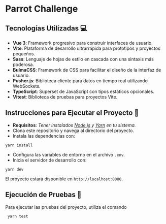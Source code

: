 # Parrot Challenge 

## Tecnologías Utilizadas 💻

- **Vue 3**: Framework progresivo para construir interfaces de usuario.
- **Vite**: Plataforma de desarrollo ultrarrápida para prototipos y proyectos pequeños.
- **Sass**: Lenguaje de hojas de estilo en cascada con una sintaxis más poderosa.
- **BulmaCSS**: Framework de CSS para facilitar el diseño de la interfaz de usuario.
- **Pusher.js**: Biblioteca cliente para datos en tiempo real utilizando WebSockets.
- **TypeScript**: Superset de JavaScript con tipos estáticos opcionales.
- **Vitest**: Biblioteca de pruebas para proyectos Vite.

## Instrucciones para Ejecutar el Proyecto 🚀

* **Requisitos**: *Tener instalados [Node.js](https://nodejs.org) y [Yarn](https://yarnpkg.com) en tu sistema.*
* Clona este repositorio y navega al directorio del proyecto.
* Instala las dependencias con:

```
yarn install
```

* Configura las variables de entorno en el archivo `.env`.
* Inicia el servidor de desarrollo con:

```
yarn dev
```

El proyecto estará disponible en `http://localhost:8080`.

## Ejecución de Pruebas 🧪

Para ejecutar las pruebas del proyecto, utiliza el comando

```
 yarn test
```